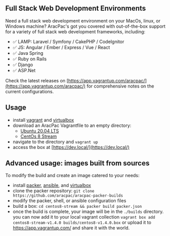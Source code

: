 ## Full Stack Web Development Environments
Need a full stack web development environment on your MacOs, linux, or Windows machine? AracPac's got you covered with 
out-of-the-box support for a variety of full stack web development frameworks, including:
* ✅ LAMP: Laravel / Symfony / CakePHP / CodeIgnitor
* ✅ JS: Angular / Ember / Express / Vue / React
* ✅ Java Spring
* ✅ Ruby on Rails
* ✅ Django
* ✅ ASP.Net

Check the latest releases on [https://app.vagrantup.com/aracpac/](https://app.vagrantup.com/aracpac/) for comprehensive notes on the current configurations.

## Usage
* install [vagrant](https://www.vagrantup.com/docs/installation) and [virtualbox](https://www.virtualbox.org/wiki/Downloads)
* download an AracPac Vagrantfile to an empty directory:
  * [Ubuntu 20.04 LTS](https://raw.githubusercontent.com/aracpac/aracpac-vagrantfiles/master/ubuntu20/Vagrantfile)
  * [CentOs 8 Stream](https://raw.githubusercontent.com/aracpac/aracpac-vagrantfiles/master/centos8-stream/Vagrantfile)
* navigate to the directory and `vagrant up`
* access the box at [https://dev.local/](https://dev.local/)

## Advanced usage: images built from sources
To modify the build and create an image catered to your needs:
* install [packer](https://www.packer.io/docs/install), [ansible](https://docs.ansible.com/ansible/latest/installation_guide/intro_installation.html), and [virtualbox](https://www.virtualbox.org/wiki/Downloads)
* clone the packer repository: `git clone https://github.com/aracpac/aracpac-packer-builds`
* modify the packer, shell, or ansible configuration files
* build a box: `cd centos8-stream && packer build packer.json`
* once the build is complete, your image will be in the `./builds` directory. you can now add it to your local vagrant 
collection `vagrant box add centos8-stream-v1.4.0 builds/centos8-v1.4.0.box` or upload it to https://app.vagrantup.com/
and share it with the world.